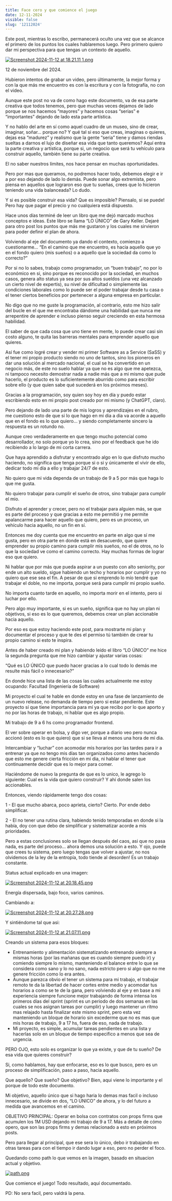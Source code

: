 ```yaml
---
title: Face cero y que comience el juego
date: 12-11-2024
visible: false
slug: '12112024'
---
```

Este post, mientras lo escribo, permanecerá oculto una vez que se alcance el primero de los puntos los cuales hablaremos luego. Pero primero quiero dar mi perspectiva para que tengas un contexto de aquello.

<a href="/images/Screenshot 2024-11-12 at 18.21.11 1.png" target="_blank"><img src="/images/Screenshot 2024-11-12 at 18.21.11 1.png" alt="Screenshot 2024-11-12 at 18.21.11 1.png" /></a>

12 de noviembre del 2024.

Hubieron intentos de grabar un video, pero últimamente, la mejor forma y con la que más me encuentro es con la escritura y con la fotografía, no con el video. 

Aunque este post no va de como hago este documento, va de esa parte creativa que todos tenemos, pero que muchas veces dejamos de lado porque se nos hacemos “mayores” y hacemos cosas “serias” e “importantes” dejando de lado esta parte artística. 

Y no hablo del arte en sí como aquel cuadro de un museo, sino de crear, imaginar, soñar… porque no? Y qué tal si eso que creas, imaginas o quieres, dejas esa “madurez” y realismo que la gente “seria” tiene y damos riendas sueltas a darnos el lujo de diseñar esa vida que tanto queremos? Aquí entra la parte creativa y artística, porque si, un negocio que será tu vehículo para construir aquello, también tiene su parte creativa.

El no saber nuestros límites, nos hace pensar en muchas oportunidades. 

Pero por mas que queramos, no podremos hacer todo, debemos elegir e ir a por eso dejando de lado lo demás. Puede sonar algo extremista, pero piensa en aquellos que lograron eso que tu sueñas, crees que lo hicieron teniendo una vida balanceada? Lo dudo.

Y si es posible construir esa vida? Que es imposible? Piensalo, si se puede! Pero hay que pagar el precio y no cualquiera está dispuesto.

Hace unos días terminé de leer un libro que me dejó marcado muchos conceptos e ideas. Este libro se llama “LO ÚNICO” de Gary Keller. Dejaré para otro post los puntos que más me gustaron y los cuales me sirvieron para poder definir el plan de ahora.

Volviendo al eje del documento ya dando el contexto, comienzo a cuestionarme…
“En el camino que me encuentro, es hacia aquello que yo en el fondo quiero (mis sueños) o a aquello que la sociedad da como lo correcto?”

Por si no lo sabes, trabajo como programador, un “buen trabajo”, no por lo económico en si, sino porque es reconocido por la sociedad, en muchos casos, genera alto status ya sea por sus altos sueldos (una vez alcanzado un cierto nivel de expertis), su nivel de dificultad o simplemente las condiciones laborales como lo puede ser el poder trabajar desde tu casa o el tener ciertos beneficios por pertenecer a alguna empresa en particular.

No digo que no me guste la programación, al contrario, esto me hizo salir del bucle en el que me encontraba dándome una habilidad que nunca me arrepentire de aprender e incluso pienso seguir creciendo en esta hermosa habilidad.

El saber de que cada cosa que uno tiene en mente, lo puede crear casi sin costo alguno, te quita las barreras mentales para emprender aquello que quieres.

Así fue como logré crear y vender mi primer Software as a Service (SaSS) y el tener mi propio producto siendo no uno de tantos, sino los pioneros en dar una solución al mercado nacional, el cual se ha convertido en un negocio más, de este no suelo hablar ya que no es algo que me apetezca, ni tampoco necesito demostrar nada a nadie más que a mi mismo que pude hacerlo, el producto es lo suficientemente aburrido como para escribir sobre ello (y que quien sabe qué sucederá en los próximos meses).

Gracias a la programación, soy quien soy hoy en día y puedo estar escribiendo esto en mi propio post creado por mi mismo (y ChatGPT, claro).

Pero dejando de lado una parte de mis logros y aprendizajes en el rubro, me cuestiono esto de que si lo que hago en mi dia a dia va acorde a aquello que en el fondo es lo que quiero… y siendo completamente sincero la respuesta es un rotundo no.

Aunque creo verdaderamente en que tengo mucho potencial como desarrollador, no solo porque yo lo crea, sino por el feedback que he ido recibiendo a lo largo de mi corta carrera.

Que haya aprendido a disfrutar y encontrado algo en lo que disfruto mucho haciendo, no significa que tenga porque si o si y únicamente el vivir de ello, dedicar todo mi día a ello y trabajar 24/7 de esto.

No quiero que mi vida dependa de un trabajo de 9 a 5 por más que haga lo que me gusta. 

No quiero trabajar para cumplir el sueño de otros, sino trabajar para cumplir el mio.

Disfruto el aprender y crecer, pero no el trabajar para alguien más, se que es parte del proceso y que gracias a esto me permitió y me permite apalancarme para hacer aquello que quiero, pero es un proceso, un vehículo hacia aquello, no un fin en sí.

Entonces me doy cuenta que me encuentro en parte en algo que sí me gusta, pero en otra parte en donde está en desacuerdo, que quiere emprender su propio camino para cumplir mis sueños, no el de otros, no lo que la sociedad ve como el camino correcto. Hay muchas formas de lograr eso que quiero.

Ni hablar que por más que pueda aspirar a un puesto con alto seniority, por ende un alto sueldo, sigue habiendo un techo y horarios por cumplir y yo no quiero que ese sea el fin. A pesar de que si emprendo lo mío tendré que trabajar el doble, no me importa, porque será para cumplir mi propio sueño.

No importa cuanto tarde en aquello, no importa morir en el intento, pero si luchar por ello.

Pero algo muy importante, si es un sueño, significa que no hay un plan ni objetivos, si eso es lo que queremos, debemos crear un plan accionable hacia aquello.

Por eso es que estoy haciendo este post, para mostrarte mi plan y documentar el proceso y que te des el permiso tú también de crear tu propio camino si esto te inspira.

Antes de haber creado mi plan y habiendo leído el libro “LO ÚNICO” me hice la segunda pregunta que me hizo cambiar y ajustar varias cosas:

“Qué es LO ÚNICO que puedo hacer gracias a lo cual todo lo demás me resulte más fácil o innecesario?”

En donde hice una lista de las cosas las cuales actualmente me estoy ocupando:
Facultad (Ingeniería de Software)

Mi proyecto el cual te hable en donde estoy en una fase de lanzamiento de un nuevo release, no demanda de tiempo pero si estar pendiente. Este proyecto sí que tiene importancia para mí ya que recibo por lo que aporto y no por las horas de trabajo, ni hablar que es algo propio.

Mi trabajo de 9 a 6 hs como programador frontend.

El ver sobre operar en bolsa, y digo ver, porque a diario veo pero nunca accionó (esto es lo que quiero) que si se lleva al menos una hora de mi dia.

Intercambiar y “luchar” con acomodar mis horarios por las tardes para ir a entrenar ya que no tengo mis días tan organizados como antes haciendo que esto me genere cierta fricción en mi dia, ni hablar el tener que continuamente decidir que es lo mejor para comer.

Haciéndome de nuevo la pregunta de que es lo unico, le agrego lo siguiente: Cual es la vida que quiero construir? Y ahí donde salen los accionables.

Entonces, viendo rápidamente tengo dos cosas:

1 - El que mucho abarca, poco aprieta, cierto? Cierto. Por ende debo simplificar.

2 - El no tener una rutina clara, habiendo tenido temporadas en donde si la había, doy con que debo de simplificar y sistematizar acorde a mis prioridades.

Pero a estas conclusiones solo se llegan después del caos, asi que no pasa nada, es parte del proceso… ahora demos una solución a esto. Y ojo, puede que crees tu sistema, pero luego tengas que volver a ajustar, no nos olvidemos de la ley de la entropía, todo tiende al desorden! Es un trabajo constante.

Status actual explicado en una imagen:

<a href="/images/Screenshot 2024-11-12 at 20.18.45.png" target="_blank"><img src="/images/Screenshot 2024-11-12 at 20.18.45.png" alt="Screenshot 2024-11-12 at 20.18.45.png" /></a>

Energía dispersada, bajo foco, varios caminos.

Cambiando a:

<a href="/images/Screenshot 2024-11-12 at 20.27.28.png" target="_blank"><img src="/images/Screenshot 2024-11-12 at 20.27.28.png" alt="Screenshot 2024-11-12 at 20.27.28.png" /></a>

Y sintiéndome tal que asi:

<a href="/images/Screenshot 2024-11-12 at 21.07.11.png" target="_blank"><img src="/images/Screenshot 2024-11-12 at 21.07.11.png" alt="Screenshot 2024-11-12 at 21.07.11.png" /></a>

Creando un sistema para esos bloques:

- Entrenamiento y alimentación sistematizando entrenando siempre a mismas horas (por las mañanas que es cuando siempre puedo ir) y comiendo siempre lo mismo, manteniendo el balance entre lo que se considera como sano y lo no sano, nada estricto pero si algo que no me genere fricción como lo era antes.
- Aunque parezca obvio el tener un sistema para mi trabajo, el trabajar remoto te da la libertad de hacer cortes entre medio y acomodar tus horarios a como se te de la gana, pero volviendo al eje y en base a mi experiencia siempre funcione mejor trabajando de forma intensa los primeros días del sprint (sprint es un periodo de dos semanas en las cuales se nos asignan tareas por cumplir) y luego mantener un ritmo mas relajado hasta finalizar este mismo sprint, pero esta vez manteniendo un bloque de horario sin excederme que no es mas que mis horas de trabajo, 9 a 17 hs, fuera de eso, nada de trabajo.
- Mi proyecto, es simple, acumular tareas pendientes en una lista y hacerlas solo en un bloque de tiempo especifico a menos que sea de urgencia.

PERO OJO, esto solo es organizar lo que ya existe, y que de tu sueño? De esa vida que quieres construir?

Si, como hablamos, hay que enfocarse, eso es lo que busco, pero es un proceso de simplificación, paso a paso, hacia aquello.

Que aquello? Que sueño? Que objetivo? Bien, aqui viene lo importante y el porque de todo este documento.

Mi objetivo, aquello único que si hago haria lo demas mas facil o incluso innecesario, se divide en dos, “LO UNICO” de ahora, y lo del futuro a medida que avancemos en el camino.

OBJETIVO PRINCIPAL: Operar en bolsa con contratos con props firms que acumulen los 1M USD dejando mi trabajo de 9 a 17. Más a detalle de cómo opero, que son las props firms y demas relacionado a esto en próximos posts.

Pero para llegar al principal, que ese sera lo único, debo ir trabajando en otras tareas para con el tiempo ir dando lugar a eso, pero no perder el foco.

Quedando como path lo que vemos en la imagen, basado en situacion actual y objetivo.

<a href="/images/path.png" target="_blank"><img src="/images/path.png" alt="path.png" /></a>

Que comience el juego! Todo resultado, aquí documentado.

PD: No sera facil, pero valdrá la pena.



